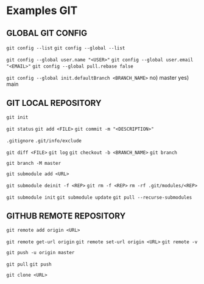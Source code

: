 # Examples GIT
## GLOBAL GIT CONFIG
`git config --list`
`git config --global --list`

`git config --global user.name "<USER>"`
`git config --global user.email "<EMAIL>"`
`git config --global pull.rebase false`

`git config --global init.defaultBranch <BRANCH_NAME>`
	no) master	yes) main

## GIT LOCAL REPOSITORY
`git init`

`git status`
`git add <FILE>`
`git commit -m "<DESCRIPTION>"`

`.gitignore`
`.git/info/exclude`

`git diff <FILE>`
`git log`
`git checkout -b <BRANCH_NAME>`
`git branch`

`git branch -M master`

`git submodule add <URL>`

`git submodule deinit -f <REP>`
`git rm -f <REP>`
`rm -rf .git/modules/<REP>`

`git submodule init`
`git submodule update`
`git pull --recurse-submodules`

## GITHUB REMOTE REPOSITORY
`git remote add origin <URL>`

`git remote get-url origin`
`git remote set-url origin <URL>`
`git remote -v`

`git push -u origin master`

`git pull`
`git push`

`git clone <URL>`
